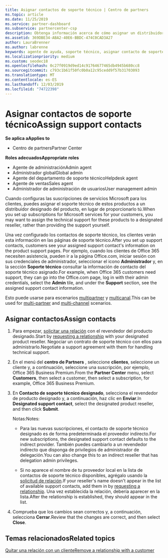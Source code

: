 ```yaml
---
title: Asignar contactos de soporte técnico | Centro de partners
ms.topic: article
ms.date: 11/25/2019
ms.service: partner-dashboard
ms.subservice: partnercenter-csp
description: Obtenga información acerca de cómo asignar un distribuidor como un contacto de soporte técnico para los clientes con suscripciones a los servicios de Microsoft.
ms.assetid: 369DBE34-ABA2-40E6-BBDC-474C0CAD3A27
author: LauraBrenner
ms.author: labrenne
keywords: agente de ayuda, soporte técnico, asignar contacto de soporte técnico, contacto de soporte técnico designado
ms.localizationpriority: medium
ms.custom: seodec18
ms.openlocfilehash: 0c27f0919d9ed14c91764677465db4945b680cc8
ms.sourcegitcommit: c793c1b61f50fc0b0a12c95cedd9f57b31703093
ms.translationtype: MT
ms.contentlocale: es-ES
ms.lasthandoff: 12/03/2019
ms.locfileid: "74722398"
---
```

# <a name="assign-support-contacts"></a><span data-ttu-id="c8ab1-104">Asignar contactos de soporte técnico</span><span class="sxs-lookup"><span data-stu-id="c8ab1-104">Assign support contacts</span></span>

<span data-ttu-id="c8ab1-105">**Se aplica a**</span><span class="sxs-lookup"><span data-stu-id="c8ab1-105">**Applies to**</span></span>

- <span data-ttu-id="c8ab1-106">Centro de partners</span><span class="sxs-lookup"><span data-stu-id="c8ab1-106">Partner Center</span></span>

<span data-ttu-id="c8ab1-107">**Roles adecuados**</span><span class="sxs-lookup"><span data-stu-id="c8ab1-107">**Appropriate roles**</span></span>

- <span data-ttu-id="c8ab1-108">Agente de administración</span><span class="sxs-lookup"><span data-stu-id="c8ab1-108">Admin agent</span></span>
- <span data-ttu-id="c8ab1-109">Administrador global</span><span class="sxs-lookup"><span data-stu-id="c8ab1-109">Global admin</span></span>
- <span data-ttu-id="c8ab1-110">Agente del departamento de soporte técnico</span><span class="sxs-lookup"><span data-stu-id="c8ab1-110">Helpdesk agent</span></span>
- <span data-ttu-id="c8ab1-111">Agente de ventas</span><span class="sxs-lookup"><span data-stu-id="c8ab1-111">Sales agent</span></span>
- <span data-ttu-id="c8ab1-112">Administrador de administración de usuarios</span><span class="sxs-lookup"><span data-stu-id="c8ab1-112">User management admin</span></span>

<span data-ttu-id="c8ab1-113">Cuando configuras las suscripciones de servicios Microsoft para los clientes, puedes asignar el soporte técnico de estos productos a un distribuidor designado del producto, en lugar de proporcionarlo tú.</span><span class="sxs-lookup"><span data-stu-id="c8ab1-113">When you set up subscriptions for Microsoft services for your customers, you may want to assign the technical support for these products to a designated reseller, rather than providing the support yourself.</span></span>

<span data-ttu-id="c8ab1-114">Una vez configurado los contactos de soporte técnico, los clientes verán esta información en las páginas de soporte técnico.</span><span class="sxs-lookup"><span data-stu-id="c8ab1-114">After you set up support contacts, customers see your assigned support contact's information on the product support pages.</span></span> <span data-ttu-id="c8ab1-115">Por ejemplo, cuando los clientes de Office 365 necesiten asistencia, pueden ir a la página Office.com, iniciar sesión con sus credenciales de administrador, seleccionar el icono **Administrador** y, en la sección **Soporte técnico** consultar la información de contacto del soporte técnico asignado.</span><span class="sxs-lookup"><span data-stu-id="c8ab1-115">For example, when Office 365 customers need support, they can go into the Office.com page, log in with their admin credentials, select the **Admin** tile, and under the **Support** section, see the assigned support contact information.</span></span>

<span data-ttu-id="c8ab1-116">Esto puede usarse para escenarios [multipartner](multipartner.md) y [multicanal](multichannel.md).</span><span class="sxs-lookup"><span data-stu-id="c8ab1-116">This can be used for [multi-partner](multipartner.md) and [multi-channel](multichannel.md) scenarios.</span></span> 

<a href="" id="assigncontacts"></a>
## <a name="assign-contacts"></a><span data-ttu-id="c8ab1-117">Asignar contactos</span><span class="sxs-lookup"><span data-stu-id="c8ab1-117">Assign contacts</span></span>

1.  <span data-ttu-id="c8ab1-118">Para empezar, [solicitar una relación](request-a-relationship-with-a-customer.md) con el revendedor del producto designado.</span><span class="sxs-lookup"><span data-stu-id="c8ab1-118">Start by [requesting a relationship](request-a-relationship-with-a-customer.md) with your designated product reseller.</span></span> <span data-ttu-id="c8ab1-119">Negociar un contrato de soporte técnico con ellos para administrarlo.</span><span class="sxs-lookup"><span data-stu-id="c8ab1-119">Negotiate a support agreement with them for handling technical support.</span></span>

2.  <span data-ttu-id="c8ab1-120">En el menú del **centro de Partners** , seleccione **clientes**, seleccione un cliente y, a continuación, seleccione una suscripción, por ejemplo, Office 365 Business Premium.</span><span class="sxs-lookup"><span data-stu-id="c8ab1-120">From the **Partner Center** menu, select **Customers**, then select a customer, then select a subscription, for example, Office 365 Business Premium.</span></span>

3.  <span data-ttu-id="c8ab1-121">En **Contacto de soporte técnico designado**, selecciona el revendedor de producto designado y, a continuación, haz clic en **Enviar**.</span><span class="sxs-lookup"><span data-stu-id="c8ab1-121">In  **Designated support contact**, select the designated product reseller, and then click **Submit**.</span></span> 

    <span data-ttu-id="c8ab1-122">Notas:</span><span class="sxs-lookup"><span data-stu-id="c8ab1-122">Notes:</span></span> 
    
    *  <span data-ttu-id="c8ab1-123">Para las nuevas suscripciones, el contacto de soporte técnico designado es de forma predeterminada el proveedor indirecto.</span><span class="sxs-lookup"><span data-stu-id="c8ab1-123">For new subscriptions, the designated support contact defaults to the indirect provider.</span></span> <span data-ttu-id="c8ab1-124">También puedes cambiarlo a un revendedor indirecto que disponga de privilegios de administrador de delegación.</span><span class="sxs-lookup"><span data-stu-id="c8ab1-124">You can also change this to an indirect reseller that has delegation admin privileges.</span></span>
    
    *  <span data-ttu-id="c8ab1-125">Si no aparece el nombre de tu proveedor local en la lista de contactos de soporte técnico disponibles, agrégalo usando la [solicitud de relación](request-a-relationship-with-a-customer.md).</span><span class="sxs-lookup"><span data-stu-id="c8ab1-125">If your reseller's name doesn't appear in the list of available support contacts, add them in by [requesting a relationship](request-a-relationship-with-a-customer.md).</span></span> <span data-ttu-id="c8ab1-126">Una vez establecida la relación, debería aparecer en la lista.</span><span class="sxs-lookup"><span data-stu-id="c8ab1-126">After the relationship is established, they should appear in the list.</span></span>  

4.  <span data-ttu-id="c8ab1-127">Comprueba que los cambios sean correctos y, a continuación, selecciona **Cerrar**.</span><span class="sxs-lookup"><span data-stu-id="c8ab1-127">Review that the changes are correct, and then select **Close**.</span></span>

## <a name="related-topics"></a><span data-ttu-id="c8ab1-128">Temas relacionados</span><span class="sxs-lookup"><span data-stu-id="c8ab1-128">Related topics</span></span>

[<span data-ttu-id="c8ab1-129">Quitar una relación con un cliente</span><span class="sxs-lookup"><span data-stu-id="c8ab1-129">Remove a relationship with a customer</span></span>](remove-a-relationship.md)